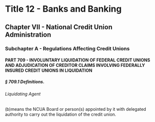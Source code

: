 
# Title 12 - Banks and Banking
## Chapter VII - National Credit Union Administration
### Subchapter A - Regulations Affecting Credit Unions
#### PART 709 - INVOLUNTARY LIQUIDATION OF FEDERAL CREDIT UNIONS AND ADJUDICATION OF CREDITOR CLAIMS INVOLVING FEDERALLY INSURED CREDIT UNIONS IN LIQUIDATION
##### § 709.1 Definitions.
###### Liquidating Agent

(b)means the NCUA Board or person(s) appointed by it with delegated authority to carry out the liquidation of the credit union.
